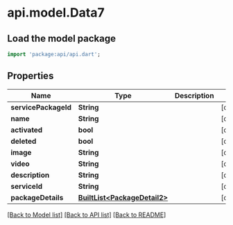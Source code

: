 # api.model.Data7

## Load the model package
```dart
import 'package:api/api.dart';
```

## Properties
Name | Type | Description | Notes
------------ | ------------- | ------------- | -------------
**servicePackageId** | **String** |  | [optional] 
**name** | **String** |  | [optional] 
**activated** | **bool** |  | [optional] 
**deleted** | **bool** |  | [optional] 
**image** | **String** |  | [optional] 
**video** | **String** |  | [optional] 
**description** | **String** |  | [optional] 
**serviceId** | **String** |  | [optional] 
**packageDetails** | [**BuiltList&lt;PackageDetail2&gt;**](PackageDetail2.md) |  | [optional] 

[[Back to Model list]](../README.md#documentation-for-models) [[Back to API list]](../README.md#documentation-for-api-endpoints) [[Back to README]](../README.md)



